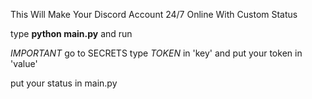 This Will Make Your Discord Account 24/7 Online With Custom Status

type **python main.py** and run

*IMPORTANT*
go to SECRETS
type *TOKEN* in 'key'
and put your token in 'value'


put your status in main.py
